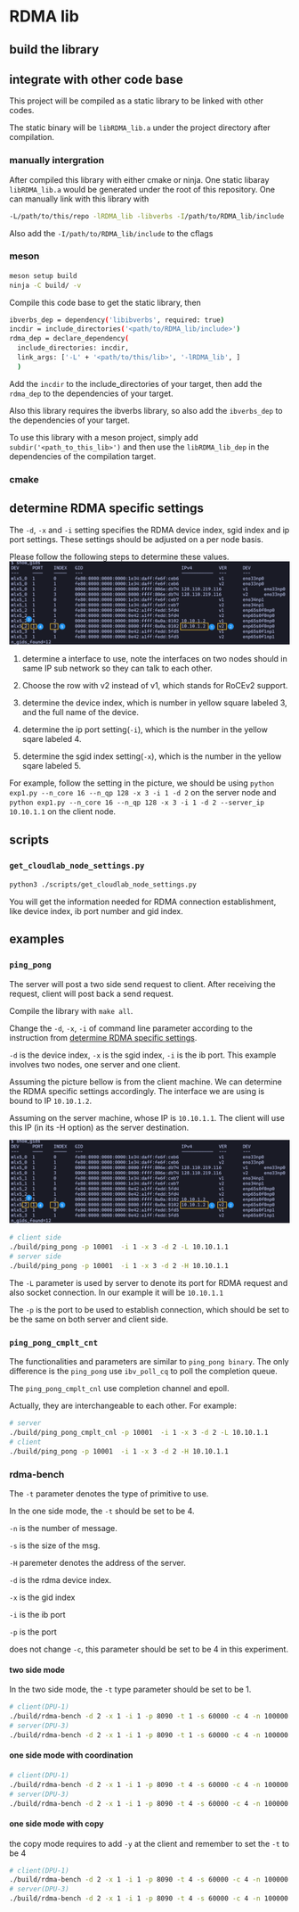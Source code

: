 # RDMA lib


## build the library


## integrate with other code base

This project will be compiled as a static library to be linked with other codes.

The static binary will be `libRDMA_lib.a` under the project directory after compilation.

### manually intergration

After compiled this library with either cmake or ninja. One static libaray `libRDMA_lib.a` would be generated under the root of this repository.
One can manually link with this library with



```bash
-L/path/to/this/repo -lRDMA_lib -libverbs -I/path/to/RDMA_lib/include
```



Also add the `-I/path/to/RDMA_lib/include` to the cflags

### meson

```bash
meson setup build
ninja -C build/ -v
```

Compile this code base to get the static library, then 

```bash
ibverbs_dep = dependency('libibverbs', required: true)
incdir = include_directories('<path/to/RDMA_lib/include>')
rdma_dep = declare_dependency(
  include_directories: incdir,
  link_args: ['-L' + '<path/to/this/lib>', '-lRDMA_lib', ]
  )
```

Add the `incdir` to the include_directories of your target, then add the `rdma_dep` to the dependencies of your target.

Also this library requires the ibverbs library, so also add the `ibverbs_dep` to the dependencies of your target.

To use this library with a meson project, simply add `subdir('<path_to_this_lib>')` and then use the `libRDMA_lib_dep` in the dependencies of the compilation target.

### cmake

## determine RDMA specific settings

The `-d`, `-x` and `-i` setting specifies the RDMA device index, sgid index and ip port settings. These settings should be adjusted on a per node basis.

Please follow the following steps to determine these values.
![](./figures/gid_instruction.png)

1. determine a interface to use, note the interfaces on two nodes should in same IP sub network so they can talk to each other.

2. Choose the row with v2 instead of v1, which stands for RoCEv2 support.

3. determine the device index, which is number in yellow square labeled 3, and the full name of the device.

4. determine the ip port setting(`-i`), which is the number in the yellow sqare labeled 4.

5. determine the sgid index setting(`-x`), which is the number in the yellow sqare labeled 5.

For example, follow the setting in the picture, we should be using `python exp1.py --n_core 16 --n_qp 128 -x 3 -i 1 -d 2` on the server node and `python exp1.py --n_core 16 --n_qp 128 -x 3 -i 1 -d 2 --server_ip 10.10.1.1` on the client node.

## scripts

### `get_cloudlab_node_settings.py`

```bash
python3 ./scripts/get_cloudlab_node_settings.py
```
You will get the information needed for RDMA connection establishment, like device index, ib port number and gid index.

## examples

### `ping_pong`

The server will post a two side send request to client.
After receiving the request, client will post back a send request.

Compile the library with `make all`.

Change the `-d`, `-x`, `-i` of command line parameter according to the instruction from [determine RDMA specific settings](#determine-rdma-specific-settings).

`-d` is the device index, `-x` is the sgid index, `-i` is the ib port.
This example involves two nodes, one server and one client.

Assuming the picture bellow is from the client machine.
We can determine the RDMA specific settings accordingly.
The interface we are using is bound to IP `10.10.1.2`.

Assuming on the server machine, whose IP is `10.10.1.1`.
The client will use this IP (in its -H option) as the server destination.

![](./figures/gid_instruction.png)

```bash
# client side
./build/ping_pong -p 10001  -i 1 -x 3 -d 2 -L 10.10.1.1
# server side
./build/ping_pong -p 10001  -i 1 -x 3 -d 2 -H 10.10.1.1
```

The `-L` parameter is used by server to denote its port for RDMA request and also socket connection.
In our example it will be `10.10.1.1`

The `-p` is the port to be used to establish connection, which should be set to be the same on both server and client side.

### `ping_pong_cmplt_cnt` 

The functionalities and parameters are similar to `ping_pong binary`.
The only difference is the `ping_pong` use `ibv_poll_cq` to poll the completion queue.

The `ping_pong_cmplt_cnl` use completion channel and epoll.


Actually, they are interchangeable to each other. For example:

```bash
# server
./build/ping_pong_cmplt_cnl -p 10001  -i 1 -x 3 -d 2 -L 10.10.1.1
# client
./build/ping_pong -p 10001  -i 1 -x 3 -d 2 -H 10.10.1.1
```

### rdma-bench


The `-t` parameter denotes the type of primitive to use.


In the one side mode, the `-t` should be set to be 4.

`-n` is the number of message.

`-s` is the size of the msg.

`-H` paremeter denotes the address of the server.

`-d` is the rdma device index.

`-x` is the gid index

`-i` is the ib port

`-p` is the port

does not change `-c`, this parameter should be set to be 4 in this experiment.

#### two side mode

In the two side mode, the `-t` type parameter should be set to be 1.

```bash
# client(DPU-1)
./build/rdma-bench -d 2 -x 1 -i 1 -p 8090 -t 1 -s 60000 -c 4 -n 100000 -H 192.168.10.48
# server(DPU-3)
./build/rdma-bench -d 2 -x 1 -i 1 -p 8090 -t 1 -s 60000 -c 4 -n 100000
```

#### one side mode with coordination

```bash
# client(DPU-1)
./build/rdma-bench -d 2 -x 1 -i 1 -p 8090 -t 4 -s 60000 -c 4 -n 100000 -H 192.168.10.48
# server(DPU-3)
./build/rdma-bench -d 2 -x 1 -i 1 -p 8090 -t 4 -s 60000 -c 4 -n 100000

```

#### one side mode with copy

the copy mode requires to add `-y` at the client
and remember to set the `-t` to be 4

```bash
# client(DPU-1)
./build/rdma-bench -d 2 -x 1 -i 1 -p 8090 -t 4 -s 60000 -c 4 -n 100000 -H 192.168.10.48 -y
# server(DPU-3)
./build/rdma-bench -d 2 -x 1 -i 1 -p 8090 -t 4 -s 60000 -c 4 -n 100000 -y
```
